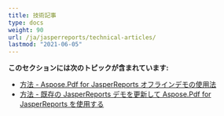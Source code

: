 ```yaml
---
title: 技術記事
type: docs
weight: 90
url: /ja/jasperreports/technical-articles/
lastmod: "2021-06-05"
---
```


**このセクションには次のトピックが含まれています:**

- [方法 - Aspose.Pdf for JasperReports オフラインデモの使用法](/pdf/ja/jasperreports/how-to-use-aspose-pdf-for-jasperreports-offline-demos/)
- [方法 - 既存の JasperReports デモを更新して Aspose.Pdf for JasperReports を使用する](/pdf/ja/jasperreports/how-to-update-existing-jasperreports-demos-to-use-aspose-pdf-for-jasperreports/)